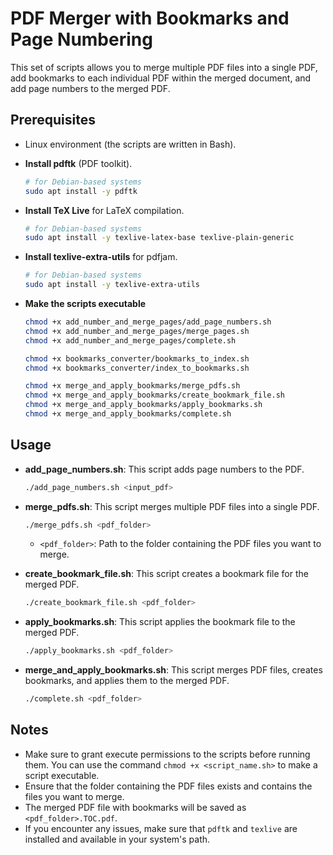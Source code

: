 # PDF Merger with Bookmarks and Page Numbering

This set of scripts allows you to merge multiple PDF files into a single PDF, add bookmarks to each individual PDF
within the merged document, and add page numbers to the merged PDF.

## Prerequisites

- Linux environment (the scripts are written in Bash).
- **Install pdftk** (PDF toolkit).
  ```bash
  # for Debian-based systems
  sudo apt install -y pdftk
  ```
- **Install TeX Live** for LaTeX compilation.
  ```bash
  # for Debian-based systems
  sudo apt install -y texlive-latex-base texlive-plain-generic 
   ```
- **Install texlive-extra-utils** for pdfjam.
  ```bash
  # for Debian-based systems
  sudo apt install -y texlive-extra-utils
   ```

- **Make the scripts executable**
   ```bash
   chmod +x add_number_and_merge_pages/add_page_numbers.sh
   chmod +x add_number_and_merge_pages/merge_pages.sh
   chmod +x add_number_and_merge_pages/complete.sh 
   ```
     ```bash
   chmod +x bookmarks_converter/bookmarks_to_index.sh
   chmod +x bookmarks_converter/index_to_bookmarks.sh
   ```
     ```bash
   chmod +x merge_and_apply_bookmarks/merge_pdfs.sh  
   chmod +x merge_and_apply_bookmarks/create_bookmark_file.sh  
   chmod +x merge_and_apply_bookmarks/apply_bookmarks.sh  
   chmod +x merge_and_apply_bookmarks/complete.sh  
   ```

## Usage

- **add_page_numbers.sh**: This script adds page numbers to the PDF.
    ```bash
    ./add_page_numbers.sh <input_pdf>
    ```
- **merge_pdfs.sh**: This script merges multiple PDF files into a single PDF.
    ```bash
    ./merge_pdfs.sh <pdf_folder>
    ```
    - `<pdf_folder>`: Path to the folder containing the PDF files you want to merge.
- **create_bookmark_file.sh**: This script creates a bookmark file for the merged PDF.

    ```bash
    ./create_bookmark_file.sh <pdf_folder>
    ```
- **apply_bookmarks.sh**: This script applies the bookmark file to the merged PDF.

    ```bash
    ./apply_bookmarks.sh <pdf_folder>
    ```
- **merge_and_apply_bookmarks.sh**: This script merges PDF files, creates bookmarks, and applies them to the merged PDF.
    ```bash
    ./complete.sh <pdf_folder>
    ```

## Notes

- Make sure to grant execute permissions to the scripts before running them. You can use the
  command `chmod +x <script_name.sh>` to make a script executable.
- Ensure that the folder containing the PDF files exists and contains the files you want to merge.
- The merged PDF file with bookmarks will be saved as `<pdf_folder>.TOC.pdf`.
- If you encounter any issues, make sure that `pdftk` and `texlive` are installed and available in your system's path.